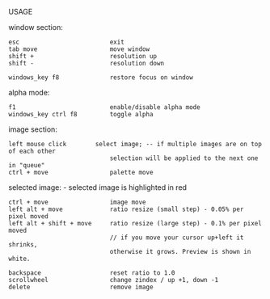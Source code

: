 USAGE

window section:

    esc                         exit
    tab move                    move window
    shift +                     resolution up
    shift -                     resolution down

    windows_key f8              restore focus on window

alpha mode:
    
    f1                          enable/disable alpha mode
    windows_key ctrl f8         toggle alpha

image section:

    left mouse click 	    select image; -- if multiple images are on top of each other
                                selection will be applied to the next one in "queue"
    ctrl + move                 palette move
    
selected image: - selected image is highlighted in red
    
    ctrl + move                 image move
    left alt + move             ratio resize (small step) - 0.05% per pixel moved
    left alt + shift + move     ratio resize (large step) - 0.1% per pixel moved
                                // if you move your cursor up+left it shrinks,
                                otherwise it grows. Preview is shown in white.
    
    backspace                   reset ratio to 1.0
    scrollwheel                 change zindex / up +1, down -1
    delete                      remove image		
    
